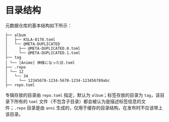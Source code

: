 # 目录结构

元数据仓库的基本结构如下所示：

```
├── album
│   ├── KSLA-0178.toml
│   └── @META-DUPLICATED
│     ├── @META-DUPLICATED.0.toml
│     └── @META-DUPLICATED.1.toml 
├── tag
│ └── [Anime] 神様になった日.toml
├── .repo
│ └── 12
│   └── 34
│     └── 12345678-1234-5678-1234-123456789abc
├── repo.toml
```

专辑存放的目录由 `repo.toml` 指定，默认为 `album`；标签存放的目录为 `tag`，该目录下所有的 `toml` 文件（不包含子目录）都会被认为是描述标签信息的文件；`.repo` 目录是由 `anni` 生成的，仅用于缓存的目录结构，在发布时不应该带上该目录。